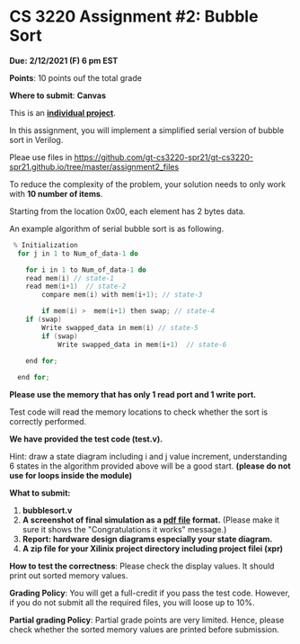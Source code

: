 # CS 3220 Assignment #2: Bubble Sort

**Due:** **2/12/2021 (F) 6 pm EST**

**Points**: 10 points ouf the total grade 

**Where to submit**: **Canvas** 

This is an **<u> individual project</u>**. 

In this assignment, you will implement a simplified serial version of  bubble sort in Verilog. 

Pleae use files in https://github.com/gt-cs3220-spr21/gt-cs3220-spr21.github.io/tree/master/assignment2_files 

To reduce the complexity of the problem, your solution needs to only work with **10 number of items**. 

Starting from the location 0x00, each element has 2 bytes data. 



An example algorithm of serial bubble sort is as following.  

````c
 % Initialization 
  for j in 1 to Num_of_data-1 do 

    for i in 1 to Num_of_data-1 do 
	read mem(i) // state-1 
	read mem(i+1)  // state-2
       	compare mem(i) with mem(i+1); // state-3 

        if mem(i) >  mem(i+1) then swap; // state-4 
	if (swap)
		Write swapped_data in mem(i) // state-5 
        if (swap)
         	Write swapped_data in mem(i+1)  // state-6 
    
    end for; 

  end for;  
````


**Please use the memory that has only 1 read port and 1 write port.** 


Test code will read the memory locations to check whether the sort is correctly performed. 

**We have provided the test code (test.v).** 

Hint: draw a state diagram including i and j value increment, understanding 6 states in the algorithm provided above will be a good start. **(please do not use for loops inside the module)** 

**What to submit:**
1. **bubblesort.v**
2. **A screenshot of final simulation as a <u>pdf file</u> format.** (Please make it sure it shows the "Congratulations it works" message.) 
3. **Report: hardware design diagrams especially your state diagram.**
4. **A zip file for your Xilinix project directory including project filei (xpr)**

**How to test the correctness**: Please check the display values. It should print out sorted memory values. 



**Grading Policy**: You will get a full-credit if you pass the test code. However, if you do not submit all the required files, you will loose up to 10%. 



**Partial grading Policy**: Partial grade points are very limited. Hence, please check whether the sorted memory values are printed before submission. 

 

 

 

 

